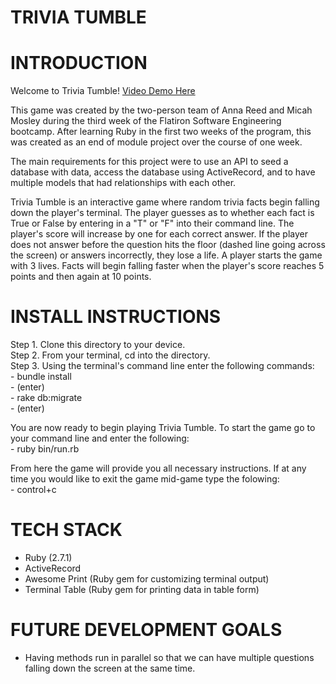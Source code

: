 <h1>TRIVIA TUMBLE</h1>

# INTRODUCTION
Welcome to Trivia Tumble!
[Video Demo Here](https://www.youtube.com/watch?v=50N3swVfJ3Y&t=61s)

This game was created by the two-person team of Anna Reed and Micah Mosley during the third week of the Flatiron Software Engineering bootcamp. After learning Ruby in the first two weeks of the program, this was created as an end of module project over the course of one week.

The main requirements for this project were to use an API to seed a database with data, access the database using ActiveRecord, and to have multiple models that had relationships with each other.

Trivia Tumble is an interactive game where random trivia facts begin falling down the player's terminal. The player guesses as to whether each fact is True or False by entering in a "T" or "F" into their command line. The player's score will increase by one for each correct answer. If the player does not answer before the question hits the floor (dashed line going across the screen) or answers incorrectly, they lose a life. A player starts the game with 3 lives. Facts will begin falling faster when the player's score reaches 5 points and then again at 10 points. 

# INSTALL INSTRUCTIONS
Step 1. Clone this directory to your device. <br>
Step 2. From your terminal, cd into the directory.<br>
Step 3. Using the terminal's command line enter the following commands:<br>
    - bundle install <br>
    - (enter)<br>
    - rake db:migrate <br>
    - (enter)

You are now ready to begin playing Trivia Tumble. To start the game go to your command line and enter the following: <br>
    - ruby bin/run.rb

From here the game will provide you all necessary instructions. If at any time you would like to exit the game mid-game type the folowing:<br>
    - control+c

# TECH STACK

- Ruby (2.7.1)<br>
- ActiveRecord<br>
- Awesome Print (Ruby gem for customizing terminal output)<br>
- Terminal Table (Ruby gem for printing data in table form)


# FUTURE DEVELOPMENT GOALS
- Having methods run in parallel so that we can have multiple questions falling down the screen at the same time. 